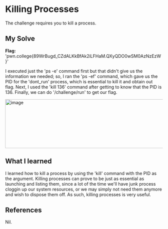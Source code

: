 # Killing Processes
The challenge requires you to kill a process.

## My Solve
**Flag:**  'pwn.college{89WrBugd_CZdALKkBfAk2iLFHaM.QXyQDO0wSM0AzNzEzW}'

I executed just the 'ps -e' command first but that didn't give us the information we needed; so, I ran the 'ps -ef' command, which gave us the PID for the 'dont_run' process, which is essential to kill it and obtain out flag.
Next, I used the 'kill 136' command after getting to know that the PID is 136.
Finally, we can do '/challenge/run' to get our flag.

<img width="639" height="157" alt="image" src="https://github.com/user-attachments/assets/b3ed0151-adf1-44f0-9b86-6254b56cfd64" />

## What I learned
I learned how to kill a process by using the 'kill' command with the PID as the argument. 
Killing processes can prove to be just as essential as launching and listing them, since a lot of the time we'll have junk process cloggin up our system resources, or we may simply not need them anymore and wish to dispose them off. As such, killing processes is very useful.

## References
Nil.
